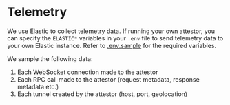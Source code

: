 # Telemetry

We use Elastic to collect telemetry data. If running your own attestor, you can specify the `ELASTIC*` variables in your `.env` file to send telemetry data to your own Elastic instance.
Refer to [.env.sample](../.env.sample) for the required variables.

We sample the following data:
1. Each WebSocket connection made to the attestor
2. Each RPC call made to the attestor (request metadata, response metadata etc.)
3. Each tunnel created by the attestor (host, port, geolocation)